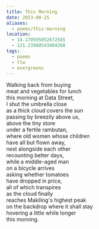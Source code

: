 ```yaml
---
title: This Morning
date: 2023-08-25
aliases:
  - poems/this-morning
location:
  - 14.170505852672585
  - 121.23988543404268
tags:
  - poems
  - tlw
  - evergreens
---
```

Walking back from buying  
meat and vegetables for lunch  
this morning at Data Street,  
I shut the umbrella close  
as a thick cloud covers the sun  
passing by breezily above us,  
above the tiny store  
under a fertile rambutan,  
where old women whose children  
have all but flown away,  
nest alongside each other  
recounting better days,  
while a middle-aged man  
on a bicycle arrives  
asking whether tomatoes  
have dropped in price,  
all of which transpires  
as the cloud finally  
reaches Makiling's highest peak  
on the backdrop where it shall stay  
hovering a little while longer  
this morning.
